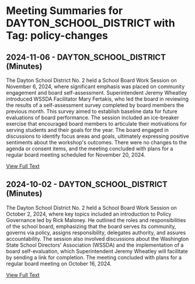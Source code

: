# Meeting Summaries for DAYTON_SCHOOL_DISTRICT with Tag: policy-changes

## 2024-11-06 - DAYTON_SCHOOL_DISTRICT (Minutes)

The Dayton School District No. 2 held a School Board Work Session on November 6, 2024, where significant emphasis was placed on community engagement and board self-assessment. Superintendent Jeremy Wheatley introduced WSSDA Facilitator Mary Fertakis, who led the board in reviewing the results of a self-assessment survey completed by board members the previous month. This survey aimed to establish baseline data for future evaluations of board performance. The session included an ice-breaker exercise that encouraged board members to articulate their motivations for serving students and their goals for the year. The board engaged in discussions to identify focus areas and goals, ultimately expressing positive sentiments about the workshop's outcomes. There were no changes to the agenda or consent items, and the meeting concluded with plans for a regular board meeting scheduled for November 20, 2024.

[View Full Text](https://raw.githubusercontent.com/VoronoiPerspectives/WashingtonStateSchoolBoardExplorer/refs/heads/main/data/countries/usa/states/wa/counties/columbia/school_boards/dayton_school_district/2024/2024-11-06-minutes.txt)

## 2024-10-02 - DAYTON_SCHOOL_DISTRICT (Minutes)

The Dayton School District No. 2 held a School Board Work Session on October 2, 2024, where key topics included an introduction to Policy Governance led by Rick Maloney. He outlined the roles and responsibilities of the school board, emphasizing that the board serves its community, governs via policy, assigns responsibility, delegates authority, and assures accountability. The session also involved discussions about the Washington State School Directors' Association (WSSDA) and the implementation of a board self-evaluation, which Superintendent Jeremy Wheatley will facilitate by sending a link for completion. The meeting concluded with plans for a regular board meeting on October 16, 2024.

[View Full Text](https://raw.githubusercontent.com/VoronoiPerspectives/WashingtonStateSchoolBoardExplorer/refs/heads/main/data/countries/usa/states/wa/counties/columbia/school_boards/dayton_school_district/2024/2024-10-02-minutes.txt)

